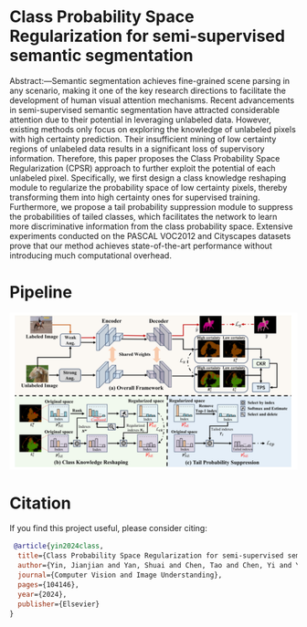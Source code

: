 # Class Probability Space Regularization for semi-supervised semantic segmentation
 Abstract:—Semantic segmentation achieves fine-grained scene parsing in any scenario, making it one of the key research directions to facilitate the development of human visual attention mechanisms. Recent advancements in semi-supervised semantic segmentation have attracted considerable attention due to their potential in leveraging unlabeled data. However, existing methods only focus on exploring the knowledge of unlabeled pixels with high certainty prediction. Their insufficient mining of low certainty regions of unlabeled data results in a significant loss of supervisory information. Therefore, this paper proposes the Class Probability Space Regularization (CPSR) approach to further exploit the potential of each unlabeled pixel. Specifically, we first design a class knowledge reshaping module to regularize the probability space of low certainty pixels, thereby transforming them into high certainty ones for supervised training. Furthermore, we propose a tail probability suppression module to suppress the probabilities of tailed classes, which facilitates the network to learn more discriminative information from the class probability space. Extensive experiments conducted on the PASCAL VOC2012 and Cityscapes datasets prove that our method achieves state-of-the-art performance without introducing much computational overhead.

 # Pipeline
 ![Network](https://github.com/PixelSegTech/CPSR/blob/main/Net.png)

 # Citation
 If you find this project useful, please consider citing:

```bibtex
 @article{yin2024class,
  title={Class Probability Space Regularization for semi-supervised semantic segmentation},
  author={Yin, Jianjian and Yan, Shuai and Chen, Tao and Chen, Yi and Yao, Yazhou},
  journal={Computer Vision and Image Understanding},
  pages={104146}, 
  year={2024},  
  publisher={Elsevier} 
}

